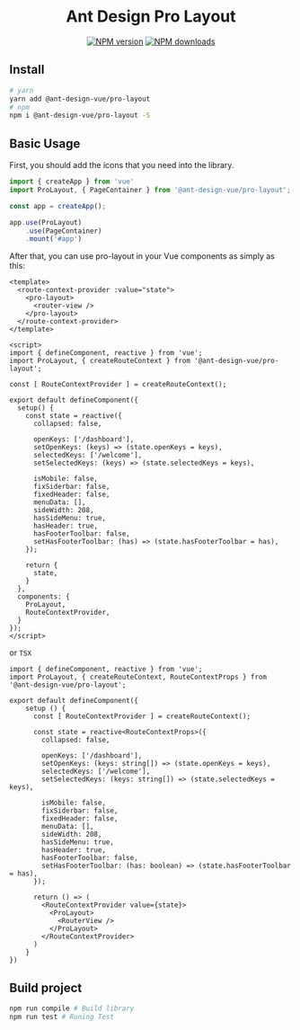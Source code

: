 <h1 align="center">
Ant Design Pro Layout
</h1>

<div align="center">

[![NPM version](https://img.shields.io/npm/v/@ant-design-vue/pro-layout.svg?style=flat)](https://npmjs.org/package/@ant-design-vue/pro-layout)
[![NPM downloads](http://img.shields.io/npm/dm/@ant-design-vue/pro-layout.svg?style=flat)](https://npmjs.org/package/@ant-design-vue/pro-layout)

</div>

## Install

```bash
# yarn
yarn add @ant-design-vue/pro-layout
# npm
npm i @ant-design-vue/pro-layout -S
```

## Basic Usage

First, you should add the icons that you need into the library.

```js
import { createApp } from 'vue'
import ProLayout, { PageContainer } from '@ant-design-vue/pro-layout';

const app = createApp();

app.use(ProLayout)
    .use(PageContainer)
    .mount('#app')
```

After that, you can use pro-layout in your Vue components as simply as this:

```vue
<template>
  <route-context-provider :value="state">
    <pro-layout>
      <router-view />
    </pro-layout>
  </route-context-provider>
</template>

<script>
import { defineComponent, reactive } from 'vue';
import ProLayout, { createRouteContext } from '@ant-design-vue/pro-layout';

const [ RouteContextProvider ] = createRouteContext();

export default defineComponent({
  setup() {
    const state = reactive({
      collapsed: false,

      openKeys: ['/dashboard'],
      setOpenKeys: (keys) => (state.openKeys = keys),
      selectedKeys: ['/welcome'],
      setSelectedKeys: (keys) => (state.selectedKeys = keys),

      isMobile: false,
      fixSiderbar: false,
      fixedHeader: false,
      menuData: [],
      sideWidth: 208,
      hasSideMenu: true,
      hasHeader: true,
      hasFooterToolbar: false,
      setHasFooterToolbar: (has) => (state.hasFooterToolbar = has),
    });
    
    return {
      state,
    }
  },
  components: {
    ProLayout,
    RouteContextProvider,
  }
});
</script>
```
or `TSX`
```tsx
import { defineComponent, reactive } from 'vue';
import ProLayout, { createRouteContext, RouteContextProps } from '@ant-design-vue/pro-layout';

export default defineComponent({
    setup () {
      const [ RouteContextProvider ] = createRouteContext();
      
      const state = reactive<RouteContextProps>({
        collapsed: false,

        openKeys: ['/dashboard'],
        setOpenKeys: (keys: string[]) => (state.openKeys = keys),
        selectedKeys: ['/welcome'],
        setSelectedKeys: (keys: string[]) => (state.selectedKeys = keys),

        isMobile: false,
        fixSiderbar: false,
        fixedHeader: false,
        menuData: [],
        sideWidth: 208,
        hasSideMenu: true,
        hasHeader: true,
        hasFooterToolbar: false,
        setHasFooterToolbar: (has: boolean) => (state.hasFooterToolbar = has),
      });
      
      return () => (
        <RouteContextProvider value={state}>
          <ProLayout>
            <RouterView />
          </ProLayout>
        </RouteContextProvider>
      )
    }
})
```


## Build project

```bash
npm run compile # Build library
npm run test # Runing Test
```
